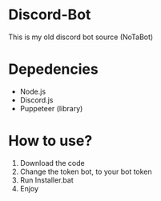 # Discord-Bot
This is my old discord bot source (NoTaBot)

# Depedencies
 - Node.js
 - Discord.js
 - Puppeteer (library)

# How to use?
 1. Download the code
 2. Change the token bot, to your bot token
 3. Run Installer.bat
 4. Enjoy
